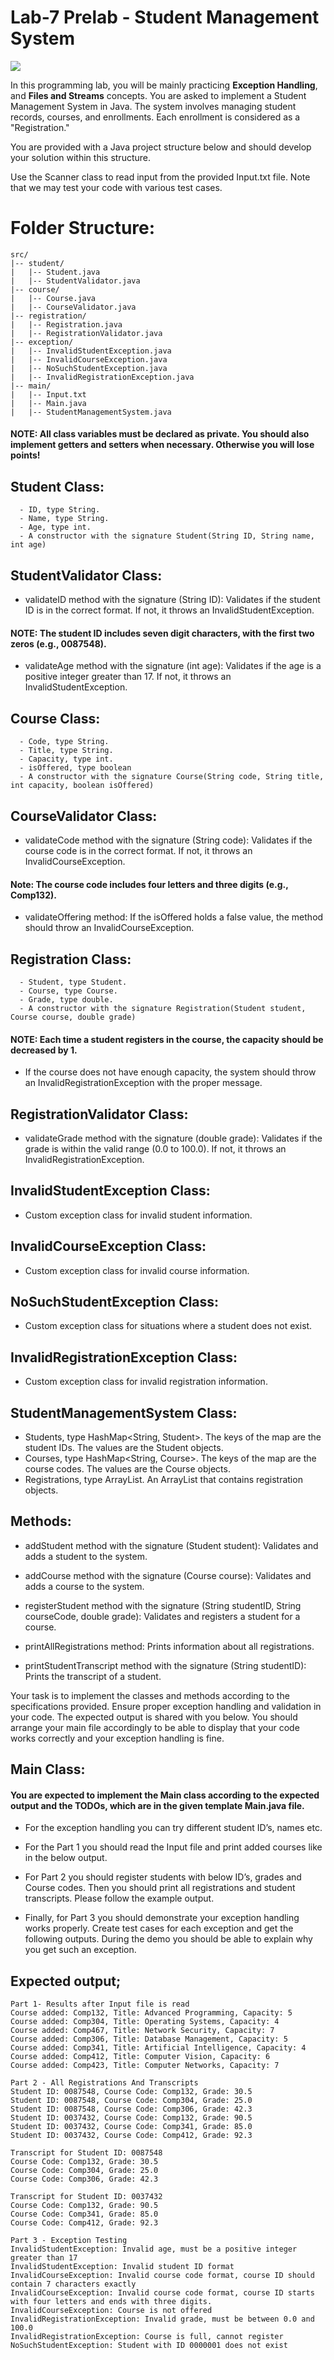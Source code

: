 # Lab-7 Prelab - Student Management System

![](/student-course.png?raw=true "")

In this programming lab, you will be mainly practicing **Exception Handling**, and **Files and Streams** concepts. You are asked to implement a Student Management System in Java. The system involves managing student records, courses, and enrollments. Each enrollment is considered as a "Registration."

You are provided with a Java project structure below and should develop your solution within this structure. 

Use the Scanner class to read input from the provided Input.txt file. Note that we may test your code with various test cases.

# Folder Structure:
```
src/
|-- student/
|   |-- Student.java
|   |-- StudentValidator.java
|-- course/
|   |-- Course.java
|   |-- CourseValidator.java
|-- registration/
|   |-- Registration.java
|   |-- RegistrationValidator.java
|-- exception/
|   |-- InvalidStudentException.java
|   |-- InvalidCourseException.java
|   |-- NoSuchStudentException.java
|   |-- InvalidRegistrationException.java
|-- main/
|   |-- Input.txt
|   |-- Main.java
|   |-- StudentManagementSystem.java
```

#### NOTE: All class variables must be declared as private. You should also implement getters and setters when necessary. Otherwise you will lose points!

## Student Class:
```
  - ID, type String.
  - Name, type String.
  - Age, type int.
  - A constructor with the signature Student(String ID, String name, int age)
```

## StudentValidator Class:
  - validateID method with the signature (String ID): Validates if the student ID is in the correct format. If not, it throws an InvalidStudentException.

  #### NOTE: The student ID includes seven digit characters, with the first two zeros (e.g., 0087548).

  - validateAge method with the signature (int age): Validates if the age is a positive integer greater than 17. If not, it throws an InvalidStudentException.

## Course Class:
```
  - Code, type String.
  - Title, type String.
  - Capacity, type int.
  - isOffered, type boolean
  - A constructor with the signature Course(String code, String title, int capacity, boolean isOffered)
```
## CourseValidator Class:

  - validateCode method with the signature (String code): Validates if the course code is in the correct format. If not, it throws an InvalidCourseException.

  #### Note: The course code includes four letters and three digits (e.g., Comp132).

  - validateOffering method: If the isOffered holds a false value, the method should throw an InvalidCourseException.

## Registration Class:
```
  - Student, type Student.
  - Course, type Course.
  - Grade, type double.
  - A constructor with the signature Registration(Student student, Course course, double grade)
```

#### NOTE: Each time a student registers in the course, the capacity should be decreased by 1. 

  - If the course does not have enough capacity, the system should throw an InvalidRegistrationException with the proper message.

## RegistrationValidator Class:

  - validateGrade method with the signature (double grade): Validates if the grade is within the valid range (0.0 to 100.0). If not, it throws an InvalidRegistrationException.

## InvalidStudentException Class:

  - Custom exception class for invalid student information.

## InvalidCourseException Class:

  - Custom exception class for invalid course information.

## NoSuchStudentException Class:

  - Custom exception class for situations where a student does not exist.

## InvalidRegistrationException Class:

  - Custom exception class for invalid registration information.
    
## StudentManagementSystem Class:

  - Students, type HashMap<String, Student>. The keys of the map are the student IDs. The values are the Student objects.
  - Courses, type HashMap<String, Course>. The keys of the map are the course codes. The values are the Course objects.
  - Registrations, type ArrayList. An ArrayList that contains registration objects.

## Methods:

  - addStudent method with the signature (Student student): Validates and adds a student to the system.

  - addCourse method with the signature (Course course): Validates and adds a course to the system.
  
  - registerStudent method with the signature (String studentID, String courseCode, double grade): Validates and registers a student for a course.

  - printAllRegistrations method: Prints information about all registrations.
  
  - printStudentTranscript method with the signature (String studentID): Prints the transcript of a student.

Your task is to implement the classes and methods according to the specifications provided. Ensure proper exception handling and validation in your code.
The expected output is shared with you below. You should arrange your main file accordingly to be able to display that your code works correctly and your exception handling is fine.

## Main Class:

#### You are expected to implement the Main class according to the expected output and the TODOs, which are in the given template Main.java file.
  
  - For the exception handling you can try different student ID’s, names etc.

  - For the Part 1 you should read the Input file and print added courses like in the below output.
  
  - For Part 2 you should register students with below ID’s, grades and Course codes. Then you should print all registrations and student transcripts. Please follow the example output.

  - Finally, for Part 3 you should demonstrate your exception handling works properly. Create test cases for each exception and get the following outputs. During the demo you should be able to explain why you get such an exception. 

## Expected output;
```
Part 1- Results after Input file is read
Course added: Comp132, Title: Advanced Programming, Capacity: 5
Course added: Comp304, Title: Operating Systems, Capacity: 4
Course added: Comp467, Title: Network Security, Capacity: 7
Course added: Comp306, Title: Database Management, Capacity: 5
Course added: Comp341, Title: Artificial Intelligence, Capacity: 4
Course added: Comp412, Title: Computer Vision, Capacity: 6
Course added: Comp423, Title: Computer Networks, Capacity: 7
```

```
Part 2 - All Registrations And Transcripts
Student ID: 0087548, Course Code: Comp132, Grade: 30.5
Student ID: 0087548, Course Code: Comp304, Grade: 25.0
Student ID: 0087548, Course Code: Comp306, Grade: 42.3
Student ID: 0037432, Course Code: Comp132, Grade: 90.5
Student ID: 0037432, Course Code: Comp341, Grade: 85.0
Student ID: 0037432, Course Code: Comp412, Grade: 92.3

Transcript for Student ID: 0087548
Course Code: Comp132, Grade: 30.5
Course Code: Comp304, Grade: 25.0
Course Code: Comp306, Grade: 42.3

Transcript for Student ID: 0037432
Course Code: Comp132, Grade: 90.5
Course Code: Comp341, Grade: 85.0
Course Code: Comp412, Grade: 92.3
```

```
Part 3 - Exception Testing
InvalidStudentException: Invalid age, must be a positive integer greater than 17
InvalidStudentException: Invalid student ID format
InvalidCourseException: Invalid course code format, course ID should contain 7 characters exactly
InvalidCourseException: Invalid course code format, course ID starts with four letters and ends with three digits.
InvalidCourseException: Course is not offered
InvalidRegistrationException: Invalid grade, must be between 0.0 and 100.0
InvalidRegistrationException: Course is full, cannot register
NoSuchStudentException: Student with ID 0000001 does not exist
```


